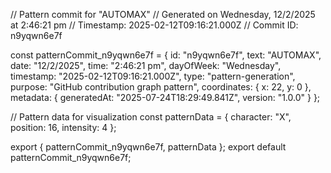 // Pattern commit for "AUTOMAX"
// Generated on Wednesday, 12/2/2025 at 2:46:21 pm
// Timestamp: 2025-02-12T09:16:21.000Z
// Commit ID: n9yqwn6e7f

const patternCommit_n9yqwn6e7f = {
  id: "n9yqwn6e7f",
  text: "AUTOMAX",
  date: "12/2/2025",
  time: "2:46:21 pm",
  dayOfWeek: "Wednesday",
  timestamp: "2025-02-12T09:16:21.000Z",
  type: "pattern-generation",
  purpose: "GitHub contribution graph pattern",
  coordinates: {
    x: 22,
    y: 0
  },
  metadata: {
    generatedAt: "2025-07-24T18:29:49.841Z",
    version: "1.0.0"
  }
};

// Pattern data for visualization
const patternData = {
  character: "X",
  position: 16,
  intensity: 4
};

export { patternCommit_n9yqwn6e7f, patternData };
export default patternCommit_n9yqwn6e7f;

